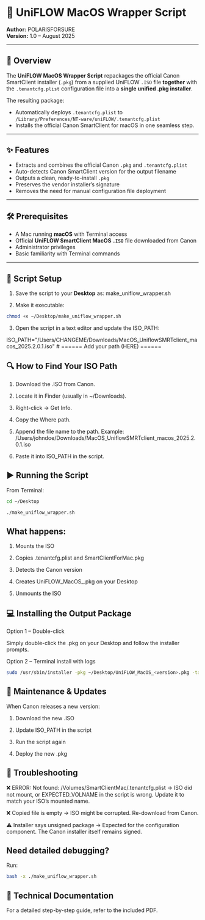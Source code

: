 # 🚀 UniFLOW MacOS Wrapper Script

**Author:** POLARISFORSURE  
**Version:** 1.0 – August 2025  

---

## 📌 Overview
The **UniFLOW MacOS Wrapper Script** repackages the official Canon SmartClient installer (`.pkg`) from a supplied UniFLOW `.ISO` file **together** with the `.tenantcfg.plist` configuration file into a **single unified .pkg installer**.  

The resulting package:
- Automatically deploys `.tenantcfg.plist` to  
  `/Library/Preferences/NT-ware/uniFLOW/.tenantcfg.plist`
- Installs the official Canon SmartClient for macOS in one seamless step.

---

## ✨ Features
- Extracts and combines the official Canon `.pkg` and `.tenantcfg.plist`
- Auto-detects Canon SmartClient version for the output filename
- Outputs a clean, ready-to-install `.pkg`
- Preserves the vendor installer’s signature
- Removes the need for manual configuration file deployment

---

## 🛠 Prerequisites
- A Mac running **macOS** with Terminal access
- Official **UniFLOW SmartClient MacOS `.ISO`** file downloaded from Canon
- Administrator privileges
- Basic familiarity with Terminal commands

---

## 📂 Script Setup

1. Save the script to your **Desktop** as:
make_uniflow_wrapper.sh


2. Make it executable:
```bash
chmod +x ~/Desktop/make_uniflow_wrapper.sh
```
3. Open the script in a text editor and update the ISO_PATH:

ISO_PATH="/Users/CHANGEME/Downloads/MacOS_UniflowSMRTclient_macos_2025.2.0.1.iso" # ====== Add your path (HERE) ======

## 🔍 How to Find Your ISO Path

1. Download the .ISO from Canon.

2. Locate it in Finder (usually in ~/Downloads).

3. Right-click → Get Info.

4. Copy the Where path.

5. Append the file name to the path. Example:
/Users/johndoe/Downloads/MacOS_UniflowSMRTclient_macos_2025.2.0.1.iso

6. Paste it into ISO_PATH in the script.

## ▶ Running the Script

From Terminal:
```bash
cd ~/Desktop
```
```bash
./make_uniflow_wrapper.sh
```

## What happens:

1. Mounts the ISO

2. Copies .tenantcfg.plist and SmartClientForMac.pkg

3. Detects the Canon version

4. Creates UniFLOW_MacOS_<version>.pkg on your Desktop

5. Unmounts the ISO

## 💻 Installing the Output Package

Option 1 – Double-click

Simply double-click the .pkg on your Desktop and follow the installer prompts.

Option 2 – Terminal install with logs
```bash
sudo /usr/sbin/installer -pkg ~/Desktop/UniFLOW_MacOS_<version>.pkg -target / -dumplog -verboseR
```
## 🔄 Maintenance & Updates

When Canon releases a new version:

1. Download the new .ISO

2. Update ISO_PATH in the script

3. Run the script again

4. Deploy the new .pkg

## 🐛 Troubleshooting

❌ ERROR: Not found: /Volumes/SmartClientMac/.tenantcfg.plist
→ ISO did not mount, or EXPECTED_VOLNAME in the script is wrong. Update it to match your ISO’s mounted name.

❌ Copied file is empty
→ ISO might be corrupted. Re-download from Canon.

⚠ Installer says unsigned package
→ Expected for the configuration component. The Canon installer itself remains signed.

## Need detailed debugging?
Run:
```bash
bash -x ./make_uniflow_wrapper.sh
```
## 📄 Technical Documentation

For a detailed step-by-step guide, refer to the included PDF.
